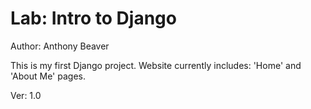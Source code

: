 # Lab: Intro to Django
Author: Anthony Beaver

This is my first Django project.
Website currently includes:
'Home' and 'About Me' pages.

Ver: 1.0
